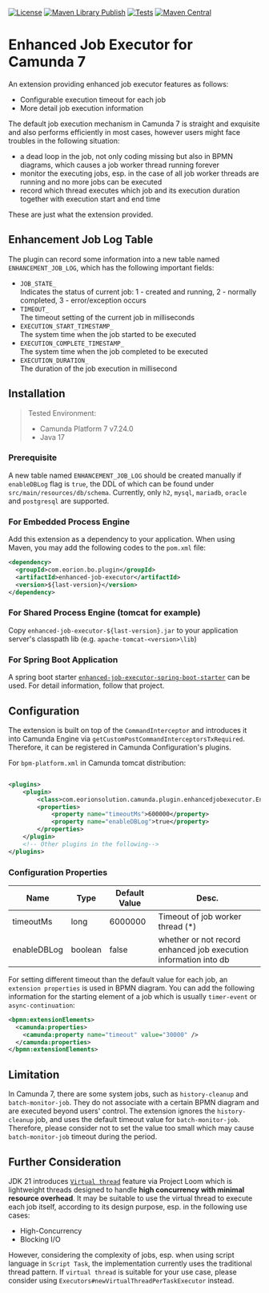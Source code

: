 [![License](https://img.shields.io/badge/License-Apache%202.0-yellowgreen.svg)](https://www.apache.org/licenses/LICENSE-2.0)
[![Maven Library Publish](https://github.com/orion-automation/enhanced-job-executor/actions/workflows/sonatype-publish.yml/badge.svg)](https://github.com/orion-automation/enhanced-job-executor/actions/workflows/sonatype-publish.yml)
[![Tests](https://github.com/orion-automation/application/actions/workflows/push-trigger.yml/badge.svg)](https://github.com/orion-automation/enhanced-job-executor/actions/workflows/push-trigger.yml)
[![Maven Central](https://maven-badges.sml.io/sonatype-central/com.eorion.bo.plugin/enhanced-job-executor/badge.svg)](https://maven-badges.sml.io/sonatype-central/com.eorion.bo.plugin/enhanced-job-executor)

# Enhanced Job Executor for Camunda 7

An extension providing enhanced job executor features as follows:

* Configurable execution timeout for each job
* More detail job execution information

The default job execution mechanism in Camunda 7 is straight and exquisite and 
also performs efficiently in most cases, however users might face troubles in the following situation:

* a dead loop in the job, not only coding missing but also in BPMN diagrams, which causes a job worker thread running forever
* monitor the executing jobs, esp. in the case of all job worker threads are running and no more jobs can be executed
* record which thread executes which job and its execution duration together with execution start and end time

These are just what the extension provided.

## Enhancement Job Log Table

The plugin can record some information into a new table named `ENHANCEMENT_JOB_LOG`, which has the following important fields:

* `JOB_STATE_`  
Indicates the status of current job: 1 - created and running, 2 - normally completed, 3 - error/exception occurs
* `TIMEOUT_`  
The timeout setting of the current job in milliseconds
* `EXECUTION_START_TIMESTAMP_`  
The system time when the job started to be executed
* `EXECUTION_COMPLETE_TIMESTAMP_`  
The system time when the job completed to be executed
* `EXECUTION_DURATION_`  
The duration of the job execution in millisecond

## Installation

> Tested Environment:
>* Camunda Platform 7 v7.24.0
>* Java 17

### Prerequisite

A new table named `ENHANCEMENT_JOB_LOG` should be created manually if `enableDBLog` flag is `true`, the DDL of which can be found under `src/main/resources/db/schema`.
Currently, only `h2`, `mysql`, `mariadb`, `oracle` and `postgresql` are supported.

### For Embedded Process Engine

Add this extension as a dependency to your application. When using Maven, you may add the following codes to the `pom.xml` file:

```xml
<dependency>
  <groupId>com.eorion.bo.plugin</groupId>
  <artifactId>enhanced-job-executor</artifactId>
  <version>${last-version}</version>
</dependency>
```

### For Shared Process Engine (tomcat for example)

Copy `enhanced-job-executor-${last-version}.jar` to your application server's classpath lib (e.g. `apache-tomcat-<version>\lib`)

### For Spring Boot Application

A spring boot starter [`enhanced-job-executor-spring-boot-starter`](https://github.com/orion-automation/enhanced-job-executor-spring-boot-starter) can be used. 
For detail information, follow that project.

## Configuration

The extension is built on top of the `CommandInterceptor` and introduces it into Camunda Engine via `getCustomPostCommandInterceptorsTxRequired`. 
Therefore, it can be registered in Camunda Configuration's plugins.

For `bpm-platform.xml` in Camunda tomcat distribution:

```xml

<plugins>
    <plugin>
        <class>com.eorionsolution.camunda.plugin.enhancedjobexecutor.EnhancedJobExecutorPlugin</class>
        <properties>
            <property name="timeoutMs">600000</property>
            <property name="enableDBLog">true</property>
        </properties>
    </plugin>
    <!-- Other plugins in the following-->
</plugins>
```

### Configuration Properties

| Name        | Type    | Default Value | Desc.                                                            |
|-------------|---------|---------------|------------------------------------------------------------------|
| timeoutMs   | long    | 6000000       | Timeout of job worker thread  (*)                                |
| enableDBLog | boolean | false         | whether or not record enhanced job execution information into db |

For setting different timeout than the default value for each job, an `extension properties` is used in BPMN diagram.
You can add the following information for the starting element of a job which is usually `timer-event` or `async-continuation`:
```xml
<bpmn:extensionElements>
  <camunda:properties>
    <camunda:property name="timeout" value="30000" />
  </camunda:properties>
</bpmn:extensionElements>
```

## Limitation

In Camunda 7, there are some system jobs, such as `history-cleanup` and `batch-monitor-job`.
They do not associate with a certain BPMN diagram and are executed beyond users' control.
The extension ignores the `history-cleanup` job, and uses the default timeout value for `batch-monitor-job`.
Therefore, please consider not to set the value too small which may cause `batch-monitor-job` timeout during the period.

## Further Consideration

JDK 21 introduces [`Virtual thread`](https://openjdk.org/jeps/444) feature via Project Loom which is lightweight threads designed to handle **high concurrency with minimal resource overhead**.
It may be suitable to use the virtual thread to execute each job itself, according to its design purpose, 
esp. in the following use cases:

* High-Concurrency
* Blocking I/O

However, considering the complexity of jobs, esp. when using script language in `Script Task`, 
the implementation currently uses the traditional thread pattern. 
If `virtual thread` is suitable for your use case, please consider using `Executors#newVirtualThreadPerTaskExecutor` instead.

